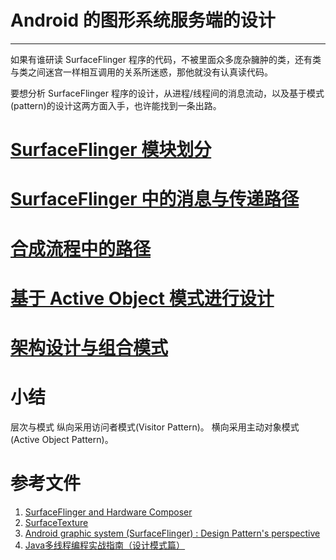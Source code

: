 # Android 的图形系统服务端的设计
* * *

如果有谁研读 SurfaceFlinger 程序的代码，不被里面众多庞杂臃肿的类，还有类与类之间迷宫一样相互调用的关系所迷惑，那他就没有认真读代码。

要想分析 SurfaceFlinger 程序的设计，从进程/线程间的消息流动，以及基于模式(pattern)的设计这两方面入手，也许能找到一条出路。

# [SurfaceFlinger 模块划分](module.md)

# [SurfaceFlinger 中的消息与传递路径](message.md)

# [合成流程中的路径](compositing-path.md)

# [基于 Active Object 模式进行设计](active-object.md)

# [架构设计与组合模式](component-pattern.md)

# 小结

层次与模式
纵向采用访问者模式(Visitor Pattern)。
横向采用主动对象模式(Active Object Pattern)。


# 参考文件
1. [SurfaceFlinger and Hardware Composer](https://source.android.com/devices/graphics/arch-sf-hwc)
1. [SurfaceTexture](https://source.android.com/devices/graphics/arch-st)
1. [Android graphic system (SurfaceFlinger) : Design Pattern's perspective](https://www.slideshare.net/BinChen3/android-graphic-system-surface-flinger-patternsperspective-external-version)
1. [Java多线程编程实战指南（设计模式篇）](http://www.broadview.com.cn/book/506)

